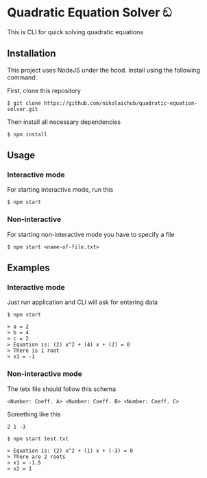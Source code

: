 # Quadratic Equation Solver ඞ

This is CLI for quick solving quadratic equations

## Installation

This project uses NodeJS under the hood. Install using the following command:

First, clone this repository

```
$ git clone https://github.com/nikolaichub/quadratic-equation-solver.git
```

Then install all necessary dependencies

```
$ npm install
```

## Usage

### Interactive mode

For starting interactive mode, run this

```
$ npm start
```

### Non-interactive

For starting non-interactive mode you have to specify a file

```
$ npm start <name-of-file.txt>
```

## Examples

### Interactive mode

Just run application and CLI will ask for entering data

```
$ npm start

> a = 2
> b = 4
> c = 2
> Equation is: (2) x^2 + (4) x + (2) = 0
> There is 1 root
> x1 = -1
```

### Non-interactive mode

The tetx file should follow this schema

```
<Number: Coeff. A> <Number: Coeff. B> <Number: Coeff. C>
```

Something like this

```
2 1 -3
```

```
$ npm start test.txt

> Equation is: (2) x^2 + (1) x + (-3) = 0
> There are 2 roots
> x1 = -1.5
> x2 = 1
```

